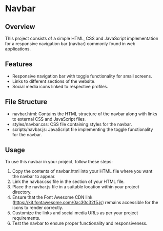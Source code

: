 # Navbar

## Overview
This project consists of a simple HTML, CSS and JavaScript implementation for a responsive navigation bar 
(navbar) commonly found in web applications.

## Features
* Responsive navigation bar with toggle functionality for small screens.
* Links to different sections of the website.
* Social media icons linked to respective profiles.
  
## File Structure
* navbar.html: Contains the HTML structure of the navbar along with links to external CSS and JavaScript files.
* styles/navbar.css: CSS file containing styles for the navbar.
* scripts/navbar.js: JavaScript file implementing the toggle functionality for the navbar.

## Usage
To use this navbar in your project, follow these steps:

1. Copy the contents of navbar.html into your HTML file where you want the navbar to appear.
2. Link the navbar.css file in the <head> section of your HTML file.
3. Place the navbar.js file in a suitable location within your project directory.
4. Ensure that the Font Awesome CDN link (https://kit.fontawesome.com/0ac30c32f5.js) remains accessible for the icons to render correctly.
5. Customize the links and social media URLs as per your project requirements.
6. Test the navbar to ensure proper functionality and responsiveness.
